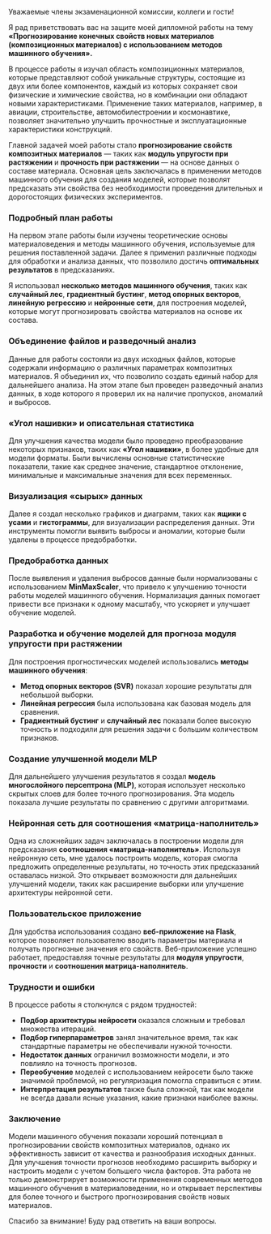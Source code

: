 

Уважаемые члены экзаменационной комиссии, коллеги и гости!

Я рад приветствовать вас на защите моей дипломной работы на тему **«Прогнозирование конечных свойств новых материалов (композиционных материалов) с использованием методов машинного обучения».**

В процессе работы я изучал область композиционных материалов, которые представляют собой уникальные структуры, состоящие из двух или более компонентов, каждый из которых сохраняет свои физические и химические свойства, но в комбинации они обладают новыми характеристиками. Применение таких материалов, например, в авиации, строительстве, автомобилестроении и космонавтике, позволяет значительно улучшить прочностные и эксплуатационные характеристики конструкций.

Главной задачей моей работы стало **прогнозирование свойств композитных материалов** — таких как **модуль упругости при растяжении** и **прочность при растяжении** — на основе данных о составе материала. Основная цель заключалась в применении методов машинного обучения для создания моделей, которые позволят предсказать эти свойства без необходимости проведения длительных и дорогостоящих физических экспериментов.

### Подробный план работы

На первом этапе работы были изучены теоретические основы материаловедения и методы машинного обучения, используемые для решения поставленной задачи. Далее я применил различные подходы для обработки и анализа данных, что позволило достичь **оптимальных результатов** в предсказаниях.

Я использовал **несколько методов машинного обучения**, таких как **случайный лес**, **градиентный бустинг**, **метод опорных векторов**, **линейную регрессию** и **нейронные сети**, для построения моделей, которые могут прогнозировать свойства материалов на основе их состава.

### Объединение файлов и разведочный анализ

Данные для работы состояли из двух исходных файлов, которые содержали информацию о различных параметрах композитных материалов. Я объединил их, что позволило создать единый набор для дальнейшего анализа. На этом этапе был проведен разведочный анализ данных, в ходе которого я проверил их на наличие пропусков, аномалий и выбросов.

### «Угол нашивки» и описательная статистика

Для улучшения качества модели было проведено преобразование некоторых признаков, таких как **«Угол нашивки»**, в более удобные для модели форматы. Были вычислены основные статистические показатели, такие как среднее значение, стандартное отклонение, минимальные и максимальные значения для всех переменных.

### Визуализация «сырых» данных

Далее я создал несколько графиков и диаграмм, таких как **ящики с усами** и **гистограммы**, для визуализации распределения данных. Эти инструменты помогли выявить выбросы и аномалии, которые были удалены в процессе предобработки.

### Предобработка данных

После выявления и удаления выбросов данные были нормализованы с использованием **MinMaxScaler**, что привело к улучшению точности работы моделей машинного обучения. Нормализация данных помогает привести все признаки к одному масштабу, что ускоряет и улучшает обучение моделей.

### Разработка и обучение моделей для прогноза модуля упругости при растяжении

Для построения прогностических моделей использовались **методы машинного обучения**:

* **Метод опорных векторов (SVR)** показал хорошие результаты для небольшой выборки.
* **Линейная регрессия** была использована как базовая модель для сравнения.
* **Градиентный бустинг** и **случайный лес** показали более высокую точность и подходили для решения задачи с большим количеством признаков.

### Создание улучшенной модели MLP

Для дальнейшего улучшения результатов я создал **модель многослойного персептрона (MLP)**, которая использует несколько скрытых слоев для более точного прогнозирования. Эта модель показала лучшие результаты по сравнению с другими алгоритмами.

### Нейронная сеть для соотношения «матрица-наполнитель»

Одна из сложнейших задач заключалась в построении модели для предсказания **соотношения «матрица-наполнитель»**. Используя нейронную сеть, мне удалось построить модель, которая смогла предложить определенные результаты, но точность этих предсказаний оставалась низкой. Это открывает возможности для дальнейших улучшений модели, таких как расширение выборки или улучшение архитектуры нейронной сети.

### Пользовательское приложение

Для удобства использования создано **веб-приложение на Flask**, которое позволяет пользователю вводить параметры материала и получать прогнозные значения его свойств. Веб-приложение успешно работает, предоставляя точные результаты для **модуля упругости**, **прочности** и **соотношения матрица-наполнитель**.

### Трудности и ошибки

В процессе работы я столкнулся с рядом трудностей:

* **Подбор архитектуры нейросети** оказался сложным и требовал множества итераций.
* **Подбор гиперпараметров** занял значительное время, так как стандартные параметры не обеспечивали нужной точности.
* **Недостаток данных** ограничил возможности модели, и это повлияло на точность прогнозов.
* **Переобучение** моделей с использованием нейросети было также значимой проблемой, но регуляризация помогла справиться с этим.
* **Интерпретация результатов** также была сложной, так как модели не всегда давали ясные указания, какие признаки наиболее важны.

### Заключение

Модели машинного обучения показали хороший потенциал в прогнозировании свойств композитных материалов, однако их эффективность зависит от качества и разнообразия исходных данных. Для улучшения точности прогнозов необходимо расширить выборку и настроить модели с учетом большего числа факторов. Эта работа не только демонстрирует возможности применения современных методов машинного обучения в материаловедении, но и открывает перспективы для более точного и быстрого прогнозирования свойств новых материалов.

Спасибо за внимание! Буду рад ответить на ваши вопросы.
